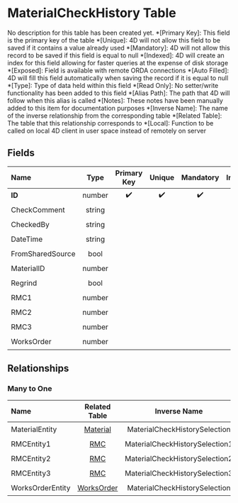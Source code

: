 ﻿# MaterialCheckHistory Table
No description for this table has been created yet.
*[Primary Key]: This field is the primary key of the table
*[Unique]: 4D will not allow this field to be saved if it contains a value already used
*[Mandatory]: 4D will not allow this record to be saved if this field is equal to null
*[Indexed]: 4D will create an index for this field allowing for faster queries at the expense of disk storage
*[Exposed]: Field is available with remote ORDA connections
*[Auto Filled]: 4D will fill this field automatically when saving the record if it is equal to null
*[Type]: Type of data held within this field
*[Read Only]: No setter/write functionality has been added to this field
*[Alias Path]: The path that 4D will follow when this alias is called
*[Notes]: These notes have been manually added to this item for documentation purposes
*[Inverse Name]: The name of the inverse relationship from the corresponding table
*[Related Table]: The table that this relationship corresponds to
*[Local]: Function to be called on local 4D client in user space instead of remotely on server
## Fields

|Name|Type|Primary Key|Unique|Mandatory|Indexed|Exposed|Auto Filled|Notes|
|:---|:---:|:---:|:---:|:---:|:---:|:---:|:---:|:---:|
|**ID**|number|✔️|✔️|✔️|✔️|✔️|✔️||
|CheckComment|string|||||✔️|||
|CheckedBy|string|||||✔️|||
|DateTime|string|||||✔️|||
|FromSharedSource|bool|||||✔️|||
|MaterialID|number||||✔️|✔️|||
|Regrind|bool|||||✔️|||
|RMC1|number||||✔️|✔️|||
|RMC2|number||||✔️|✔️|||
|RMC3|number||||✔️|✔️|||
|WorksOrder|number||||✔️|✔️|||

## Relationships
### Many to One

|Name|Related Table|Inverse Name|Exposed|Notes|
|:---|:---:|:---:|:---:|:---:|
|MaterialEntity|[Material](Material.md)|MaterialCheckHistorySelection|✔️||
|RMCEntity1|[RMC](RMC.md)|MaterialCheckHistorySelection1|✔️||
|RMCEntity2|[RMC](RMC.md)|MaterialCheckHistorySelection2|✔️||
|RMCEntity3|[RMC](RMC.md)|MaterialCheckHistorySelection3|✔️||
|WorksOrderEntity|[WorksOrder](WorksOrder.md)|MaterialCheckHistorySelection|✔️||
